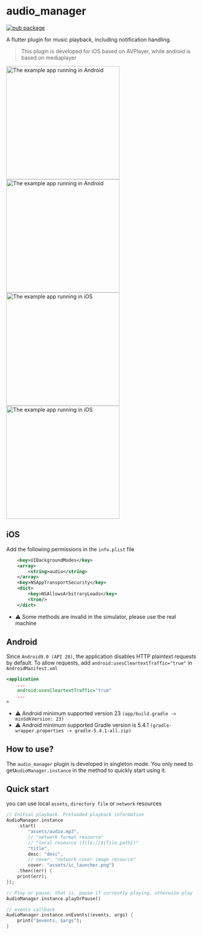 # audio_manager
[![pub package](https://img.shields.io/pub/v/audio_manager.svg)](https://pub.dartlang.org/packages/audio_manager)

A flutter plugin for music playback, including notification handling.
> This plugin is developed for iOS based on AVPlayer, while android is based on mediaplayer

<img src="https://raw.githubusercontent.com/jeromexiong/audio_manager/master/screenshots/android.png" height="300" alt="The example app running in Android"><img src="https://raw.githubusercontent.com/jeromexiong/audio_manager/master/screenshots/android2.png" height="300" alt="The example app running in Android"><img src="https://raw.githubusercontent.com/jeromexiong/audio_manager/master/screenshots/iOS.png" height="300" alt="The example app running in iOS"><img src="https://raw.githubusercontent.com/jeromexiong/audio_manager/master/screenshots/iOS2.jpeg" height="300" alt="The example app running in iOS">

## iOS
Add the following permissions in the `info.plist` file
```xml
	<key>UIBackgroundModes</key>
	<array>
		<string>audio</string>
	</array>
	<key>NSAppTransportSecurity</key>
	<dict>
		<key>NSAllowsArbitraryLoads</key>
		<true/>
	</dict>
```
- ⚠️ Some methods are invalid in the simulator, please use the real machine

## Android
Since `Android9.0 (API 28)`, the application disables HTTP plaintext requests by default. To allow requests, add `android:usesCleartextTraffic="true"` in `AndroidManifest.xml`
```xml
<application
	...
	android:usesCleartextTraffic="true"
	...
>
```
- ⚠️ Android minimum supported version 23 `(app/build.gradle -> minSdkVersion: 23)`
- ⚠️ Android minimum supported Gradle version is 5.4.1 `(gradle-wrapper.properties -> gradle-5.4.1-all.zip)`

## How to use?
The `audio_manager` plugin is developed in singleton mode. You only need to get`AudioManager.instance` in the method to quickly start using it.

## Quick start
you can use local `assets`, `directory file` or `network` resources

```dart
// Initial playback. Preloaded playback information
AudioManager.instance
	.start(
		"assets/audio.mp3",
		// "network format resource"
		// "local resource (file://${file.path})"
		"title",
		desc: "desc",
		// cover: "network cover image resource"
		cover: "assets/ic_launcher.png")
	.then((err) {
	print(err);
});

// Play or pause; that is, pause if currently playing, otherwise play
AudioManager.instance.playOrPause()

// events callback
AudioManager.instance.onEvents((events, args) {
	print("$events, $args");
}
```
